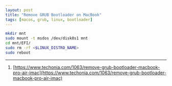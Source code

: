 ```yaml
---
layout: post
title: "Remove GRUB Bootloader on MacBook"
tags: [macos, grub, linux, bootloader]
---
```


```bash
mkdir mnt
sudo mount -t msdos /dev/disk0s1 mnt
cd mnt/EFI/
sudo rm -rf <$LINUX_DISTRO_NAME>
sudo reboot
```

---
1. [https://www.techonia.com/1063/remove-grub-bootloader-macbook-pro-air-imac](https://www.techonia.com/1063/remove-grub-bootloader-macbook-pro-air-imac)
